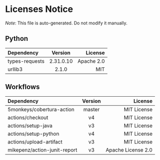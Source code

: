 # Licenses Notice
*Note*: This file is auto-generated. Do not modify it manually.
## Python
| Dependency | Version | License |
|:-----------|:-------:|--------:|
|types-requests|2.31.0.10|Apache 2.0|
|urllib3|2.1.0|MIT|
## Workflows
| Dependency | Version | License |
|:-----------|:-------:|--------:|
|5monkeys/cobertura-action|master|MIT License|
|actions/checkout|v4|MIT License|
|actions/setup-java|v3|MIT License|
|actions/setup-python|v4|MIT License|
|actions/upload-artifact|v3|MIT License|
|mikepenz/action-junit-report|v3|Apache License 2.0|

